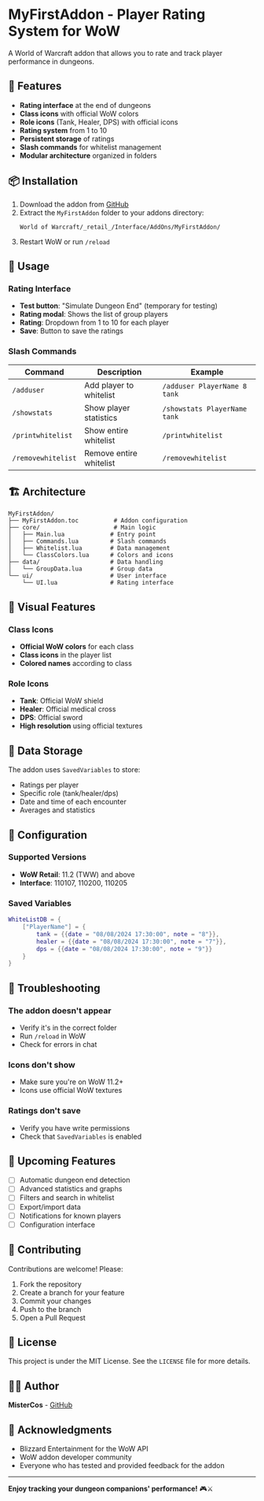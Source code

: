 # MyFirstAddon - Player Rating System for WoW

A World of Warcraft addon that allows you to rate and track player performance in dungeons.

## 🎯 Features

- **Rating interface** at the end of dungeons
- **Class icons** with official WoW colors
- **Role icons** (Tank, Healer, DPS) with official icons
- **Rating system** from 1 to 10
- **Persistent storage** of ratings
- **Slash commands** for whitelist management
- **Modular architecture** organized in folders

## 📦 Installation

1. Download the addon from [GitHub](https://github.com/MisterCos/whitelistadonwow)
2. Extract the `MyFirstAddon` folder to your addons directory:
   ```
   World of Warcraft/_retail_/Interface/AddOns/MyFirstAddon/
   ```
3. Restart WoW or run `/reload`

## 🚀 Usage

### Rating Interface
- **Test button**: "Simulate Dungeon End" (temporary for testing)
- **Rating modal**: Shows the list of group players
- **Rating**: Dropdown from 1 to 10 for each player
- **Save**: Button to save the ratings

### Slash Commands

| Command | Description | Example |
|---------|-------------|---------|
| `/adduser` | Add player to whitelist | `/adduser PlayerName 8 tank` |
| `/showstats` | Show player statistics | `/showstats PlayerName tank` |
| `/printwhitelist` | Show entire whitelist | `/printwhitelist` |
| `/removewhitelist` | Remove entire whitelist | `/removewhitelist` |

## 🏗️ Architecture

```
MyFirstAddon/
├── MyFirstAddon.toc          # Addon configuration
├── core/                     # Main logic
│   ├── Main.lua             # Entry point
│   ├── Commands.lua         # Slash commands
│   ├── Whitelist.lua        # Data management
│   └── ClassColors.lua      # Colors and icons
├── data/                    # Data handling
│   └── GroupData.lua        # Group data
└── ui/                      # User interface
    └── UI.lua               # Rating interface
```

## 🎨 Visual Features

### Class Icons
- **Official WoW colors** for each class
- **Class icons** in the player list
- **Colored names** according to class

### Role Icons
- **Tank**: Official WoW shield
- **Healer**: Official medical cross
- **DPS**: Official sword
- **High resolution** using official textures

## 💾 Data Storage

The addon uses `SavedVariables` to store:
- Ratings per player
- Specific role (tank/healer/dps)
- Date and time of each encounter
- Averages and statistics

## 🔧 Configuration

### Supported Versions
- **WoW Retail**: 11.2 (TWW) and above
- **Interface**: 110107, 110200, 110205

### Saved Variables
```lua
WhiteListDB = {
    ["PlayerName"] = {
        tank = {{date = "08/08/2024 17:30:00", note = "8"}},
        healer = {{date = "08/08/2024 17:30:00", note = "7"}},
        dps = {{date = "08/08/2024 17:30:00", note = "9"}}
    }
}
```

## 🐛 Troubleshooting

### The addon doesn't appear
- Verify it's in the correct folder
- Run `/reload` in WoW
- Check for errors in chat

### Icons don't show
- Make sure you're on WoW 11.2+
- Icons use official WoW textures

### Ratings don't save
- Verify you have write permissions
- Check that `SavedVariables` is enabled

## 🔮 Upcoming Features

- [ ] Automatic dungeon end detection
- [ ] Advanced statistics and graphs
- [ ] Filters and search in whitelist
- [ ] Export/import data
- [ ] Notifications for known players
- [ ] Configuration interface

## 🤝 Contributing

Contributions are welcome! Please:

1. Fork the repository
2. Create a branch for your feature
3. Commit your changes
4. Push to the branch
5. Open a Pull Request

## 📄 License

This project is under the MIT License. See the `LICENSE` file for more details.

## 👨‍💻 Author

**MisterCos** - [GitHub](https://github.com/MisterCos)

## 🙏 Acknowledgments

- Blizzard Entertainment for the WoW API
- WoW addon developer community
- Everyone who has tested and provided feedback for the addon

---

**Enjoy tracking your dungeon companions' performance!** 🎮⚔️
